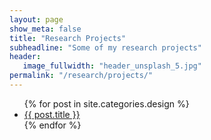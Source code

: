 ```yaml
---
layout: page
show_meta: false
title: "Research Projects"
subheadline: "Some of my research projects"
header:
   image_fullwidth: "header_unsplash_5.jpg"
permalink: "/research/projects/"
---
```

<ul>
    {% for post in site.categories.design %}
    <li><a href="{{ site.url }}{{ site.baseurl }}{{ post.url }}">{{ post.title }}</a></li>
    {% endfor %}
</ul>